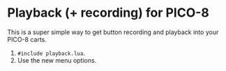 # Playback (+ recording) for PICO-8

This is a super simple way to get button recording and playback into your PICO-8 carts.

1. `#include playback.lua`.
2. Use the new menu options.

